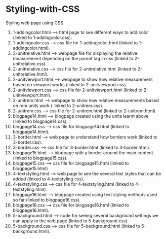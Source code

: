 # Styling-with-CSS
Styling web page using CSS.
  1) 1-addingcolor.html --> html page to see different ways to add color (linked to 1-addingcolor.css).
  2) 1-addingcolor.css --> css file for 1-addingcolor.html (linked to 1-addingcolor.html).
  3) 2-unitrelative.html --> webpage file for displaying the relative measurement depending on the parent tag in css (linked to 2-unitrelative.css).
  4) 2-unitrelative.css --> css file for 2-unitrelative.html (linked to 2-unitrelative.html).
  5) 2-unitviewport.html --> webpage to show how relative measurement based on viewport works (linked to 2-unitviewport.css).
  6) 2-unitviewport.css --> css file for 2-unitviewport.html (linked to 2-unitviewport.html).
  7) 2-unitrem.html --> webpage to show how relative measurements based on rem units work ( linked to 2-unitrem.css).
  8) 2-unitrem.css --> css file for 2-unitrem.html (linked to 2-unitrem.html).
  9) blogpage14.html --> blogpage created using the units learnt above (linked to blogpage14.css).
  10) blogpage14.css --> css file for blogpage14.html (linked to blogpage14.html).
  11) 3-border.html --> web page to understand how borders work (linked to 3-border.css).
  12) 3-border.css --> css file for 3-border.html (linked to 3-border.html).
  13) blogpage15.html --> blogpage with a border around the main content (linked to blogpage15.css).
  14) blogpage15.css --> css file for blogpage15.html (linked to blogpage15.html)
  15) 4-textstyling.html --> web page to see the several text styles that can be added (linked to 4-textstyling.css).
  16) 4-textstyling.css --> css file for 4-textstyling.html (linked to 4-textstyling.html).
  17) blogpage16.html --> blogpage created using text styling methods used so far (linked to blogpage16.css).
  18) blogpage16.css --> css file for blogpage16.html (linked to blogpage16.html).
  19) 5-background.html --> code for seeing several background settings we can apply to the web page (linked to 5-background.css).
  20) 5-background.css --> css file for 5-background.html (linked to 5-background.html).
